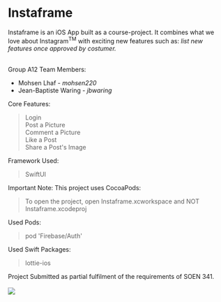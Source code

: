 # Instaframe

Instaframe is an iOS App built as a course-project. It combines what we love about Instagram<sup>TM</sup> with exciting new features such as: <i>list new features once approved by costumer.</i><br /><br />

Group A12 Team Members:

 * Mohsen Lhaf - <i>mohsen220</i><br />
 * Jean-Baptiste Waring - <i>jbwaring</i>

Core Features:
>Login<br />
>Post a Picture<br />
>Comment a Picture<br />
>Like a Post<br />
>Share a Post's Image<br />

Framework Used:
>SwiftUI<br />

Important Note: This project uses CocoaPods:
> To open the project, open Instaframe.xcworkspace and NOT Instaframe.xcodeproj

Used Pods:
>pod 'Firebase/Auth'<br />

Used Swift Packages:
>lottie-ios<br />





Project Submitted as partial fulfilment of the requirements of SOEN 341. <br /><br />
[<img src="https://www.concordia.ca/etc/designs/concordia/clientlibs/img/logo-concordia-university-montreal.png">](https://www.concordia.ca/)
